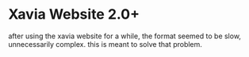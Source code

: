 # Xavia Website 2.0+
after using the xavia website for a while, the format seemed to be slow, unnecessarily complex. this is meant to solve that problem.
